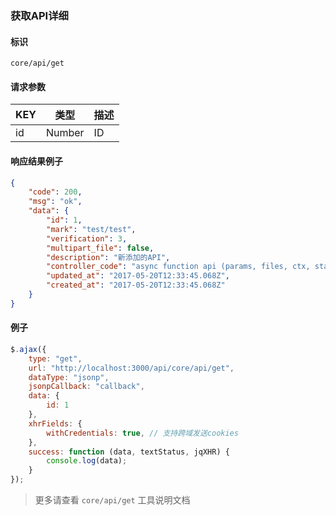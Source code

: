 
### 获取API详细

#### 标识

`core/api/get`

#### 请求参数

| KEY | 类型   | 描述 |
| --- | ------ | ---- |
| id  | Number | ID   |

#### 响应结果例子

```json
{
	"code": 200,
	"msg": "ok",
	"data": {
		"id": 1,
		"mark": "test/test",
		"verification": 3,
		"multipart_file": false,
		"description": "新添加的API",
		"controller_code": "async function api (params, files, ctx, statusFun) {\n    // 新添加的API\n}",
		"updated_at": "2017-05-20T12:33:45.068Z",
		"created_at": "2017-05-20T12:33:45.068Z"
	}
}
```

#### 例子

```javascript
$.ajax({
	type: "get",
	url: "http://localhost:3000/api/core/api/get",
	dataType: "jsonp",
	jsonpCallback: "callback",
	data: {
		id: 1
	},
	xhrFields: {
		withCredentials: true, // 支持跨域发送cookies
	},
	success: function (data, textStatus, jqXHR) {
		console.log(data);
	}
});
```

> 更多请查看 `core/api/get` 工具说明文档